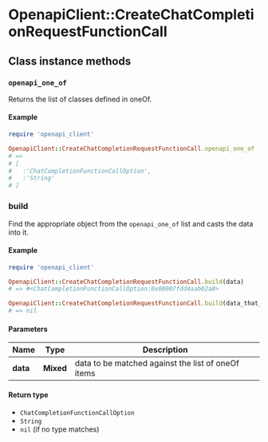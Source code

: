 # OpenapiClient::CreateChatCompletionRequestFunctionCall

## Class instance methods

### `openapi_one_of`

Returns the list of classes defined in oneOf.

#### Example

```ruby
require 'openapi_client'

OpenapiClient::CreateChatCompletionRequestFunctionCall.openapi_one_of
# =>
# [
#   :'ChatCompletionFunctionCallOption',
#   :'String'
# ]
```

### build

Find the appropriate object from the `openapi_one_of` list and casts the data into it.

#### Example

```ruby
require 'openapi_client'

OpenapiClient::CreateChatCompletionRequestFunctionCall.build(data)
# => #<ChatCompletionFunctionCallOption:0x00007fdd4aab02a0>

OpenapiClient::CreateChatCompletionRequestFunctionCall.build(data_that_doesnt_match)
# => nil
```

#### Parameters

| Name | Type | Description |
| ---- | ---- | ----------- |
| **data** | **Mixed** | data to be matched against the list of oneOf items |

#### Return type

- `ChatCompletionFunctionCallOption`
- `String`
- `nil` (if no type matches)

